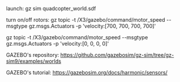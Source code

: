 launch: gz sim quadcopter_world.sdf

turn on/off rotors:
gz topic -t /X3/gazebo/command/motor_speed --msgtype gz.msgs.Actuators -p 'velocity:[700, 700, 700, 700]'

gz topic -t /X3/gazebo/command/motor_speed --msgtype gz.msgs.Actuators -p 'velocity:[0, 0, 0, 0]'



GAZEBO's repository:
https://github.com/gazebosim/gz-sim/tree/gz-sim9/examples/worlds

GAZEBO's tutorial:
https://gazebosim.org/docs/harmonic/sensors/
